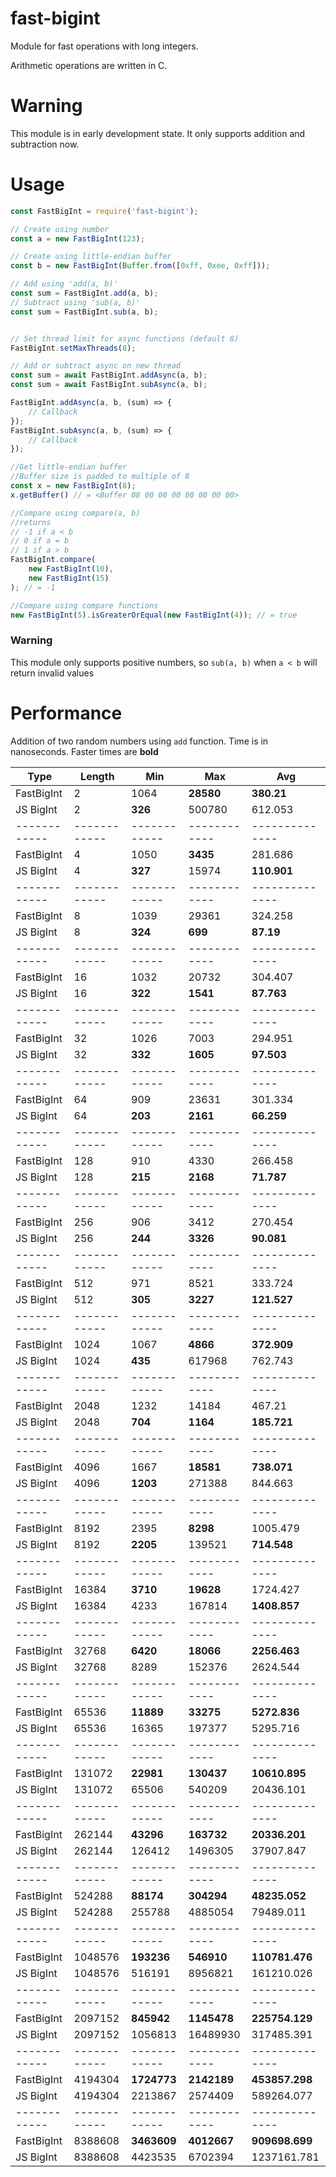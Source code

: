 # fast-bigint
Module for fast operations with long integers.

Arithmetic operations are written in C.
# Warning
This module is in early development state. It only supports addition and subtraction now.
# Usage
```javascript
const FastBigInt = require('fast-bigint');

// Create using number
const a = new FastBigInt(123);

// Create using little-endian buffer
const b = new FastBigInt(Buffer.from([0xff, 0xee, 0xff]));

// Add using 'add(a, b)'
const sum = FastBigInt.add(a, b);
// Subtract using 'sub(a, b)'
const sum = FastBigInt.sub(a, b);


// Set thread limit for async functions (default 8)
FastBigInt.setMaxThreads(8);

// Add or subtract async on new thread
const sum = await FastBigInt.addAsync(a, b);
const sum = await FastBigInt.subAsync(a, b);

FastBigInt.addAsync(a, b, (sum) => {
    // Callback
});
FastBigInt.subAsync(a, b, (sum) => {
    // Callback
});

//Get little-endian buffer
//Buffer size is padded to multiple of 8
const x = new FastBigInt(8);
x.getBuffer() // = <Buffer 08 00 00 00 00 00 00 00>

//Compare using compare(a, b)
//returns
// -1 if a < b
// 0 if a = b
// 1 if a > b
FastBigInt.compare(
    new FastBigInt(10),
    new FastBigInt(15)
); // = -1

//Compare using compare functions
new FastBigInt(5).isGreaterOrEqual(new FastBigInt(4)); // = true
```

### Warning
This module only supports positive numbers, so `sub(a, b)` when `a < b` will return invalid values
# Performance
Addition of two random numbers using `add` function. Time is in nanoseconds. Faster times are **bold**

|Type        |Length      |Min         |Max         |Avg           |
|------------|------------|------------|------------|--------------|
|FastBigInt  |2           |1064        |**28580**   |**380.21**    |
|JS BigInt   |2           |**326**     |500780      |612.053       |
|------------|------------|------------|------------|--------------|
|FastBigInt  |4           |1050        |**3435**    |281.686       |
|JS BigInt   |4           |**327**     |15974       |**110.901**   |
|------------|------------|------------|------------|--------------|
|FastBigInt  |8           |1039        |29361       |324.258       |
|JS BigInt   |8           |**324**     |**699**     |**87.19**     |
|------------|------------|------------|------------|--------------|
|FastBigInt  |16          |1032        |20732       |304.407       |
|JS BigInt   |16          |**322**     |**1541**    |**87.763**    |
|------------|------------|------------|------------|--------------|
|FastBigInt  |32          |1026        |7003        |294.951       |
|JS BigInt   |32          |**332**     |**1605**    |**97.503**    |
|------------|------------|------------|------------|--------------|
|FastBigInt  |64          |909         |23631       |301.334       |
|JS BigInt   |64          |**203**     |**2161**    |**66.259**    |
|------------|------------|------------|------------|--------------|
|FastBigInt  |128         |910         |4330        |266.458       |
|JS BigInt   |128         |**215**     |**2168**    |**71.787**    |
|------------|------------|------------|------------|--------------|
|FastBigInt  |256         |906         |3412        |270.454       |
|JS BigInt   |256         |**244**     |**3326**    |**90.081**    |
|------------|------------|------------|------------|--------------|
|FastBigInt  |512         |971         |8521        |333.724       |
|JS BigInt   |512         |**305**     |**3227**    |**121.527**   |
|------------|------------|------------|------------|--------------|
|FastBigInt  |1024        |1067        |**4866**    |**372.909**   |
|JS BigInt   |1024        |**435**     |617968      |762.743       |
|------------|------------|------------|------------|--------------|
|FastBigInt  |2048        |1232        |14184       |467.21        |
|JS BigInt   |2048        |**704**     |**1164**    |**185.721**   |
|------------|------------|------------|------------|--------------|
|FastBigInt  |4096        |1667        |**18581**   |**738.071**   |
|JS BigInt   |4096        |**1203**    |271388      |844.663       |
|------------|------------|------------|------------|--------------|
|FastBigInt  |8192        |2395        |**8298**    |1005.479      |
|JS BigInt   |8192        |**2205**    |139521      |**714.548**   |
|------------|------------|------------|------------|--------------|
|FastBigInt  |16384       |**3710**    |**19628**   |1724.427      |
|JS BigInt   |16384       |4233        |167814      |**1408.857**  |
|------------|------------|------------|------------|--------------|
|FastBigInt  |32768       |**6420**    |**18066**   |**2256.463**  |
|JS BigInt   |32768       |8289        |152376      |2624.544      |
|------------|------------|------------|------------|--------------|
|FastBigInt  |65536       |**11889**   |**33275**   |**5272.836**  |
|JS BigInt   |65536       |16365       |197377      |5295.716      |
|------------|------------|------------|------------|--------------|
|FastBigInt  |131072      |**22981**   |**130437**  |**10610.895** |
|JS BigInt   |131072      |65506       |540209      |20436.101     |
|------------|------------|------------|------------|--------------|
|FastBigInt  |262144      |**43296**   |**163732**  |**20336.201** |
|JS BigInt   |262144      |126412      |1496305     |37907.847     |
|------------|------------|------------|------------|--------------|
|FastBigInt  |524288      |**88174**   |**304294**  |**48235.052** |
|JS BigInt   |524288      |255788      |4885054     |79489.011     |
|------------|------------|------------|------------|--------------|
|FastBigInt  |1048576     |**193236**  |**546910**  |**110781.476**|
|JS BigInt   |1048576     |516191      |8956821     |161210.026    |
|------------|------------|------------|------------|--------------|
|FastBigInt  |2097152     |**845942**  |**1145478** |**225754.129**|
|JS BigInt   |2097152     |1056813     |16489930    |317485.391    |
|------------|------------|------------|------------|--------------|
|FastBigInt  |4194304     |**1724773** |**2142189** |**453857.298**|
|JS BigInt   |4194304     |2213867     |2574409     |589264.077    |
|------------|------------|------------|------------|--------------|
|FastBigInt  |8388608     |**3463609** |**4012667** |**909698.699**|
|JS BigInt   |8388608     |4423535     |6702394     |1237161.781   |